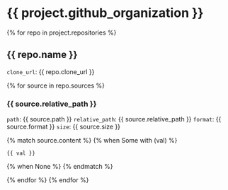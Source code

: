 
# {{ project.github_organization }}

{% for repo in project.repositories %}
## {{ repo.name }}
`clone_url`: {{ repo.clone_url }}

{% for source in repo.sources %}
### {{ source.relative_path }}
`path`: {{ source.path }}
`relative_path`: {{ source.relative_path }}
`format`: {{ source.format }}
`size`: {{ source.size }}   

{% match source.content %}
{% when Some with (val)  %}
``````
{{ val }}
``````
{% when None %}
{% endmatch %}

{% endfor %}
{% endfor %}
